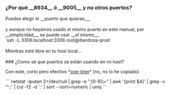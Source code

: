 <h3>¿Por qué __8934__ ó __9005__ y no otros puertos?</h3><!-- .element: class="fragment fade-right" -->

<div>
Puedes elegir el __puerto que quieras__, <br><br>
y aunque no hayamos usado el mismo puerto en este manual, por __simplicidad__, se puede usar __el mismo__.<br>
`ssh -L 3306:localhost:3306 root@iberdrola-prod`<br><br>
Mientras este libre en tu host local...
</div> <!-- .element: class="fragment fade-left" -->
<br>
### ¿Como sé que puertos se están usando en mi host? <!-- .element: class="fragment fade-right" -->
<div>
<p>Con este, corto pero efectivo *<a target="_blank" href="https://en.wikipedia.org/wiki/One-liner_program">one-liner</a>* (no, no lo he copiado)</p>
```
netstat -lputan 2>/dev/null | grep -e ":[0-9]\+" | awk '{print $4}' | grep -v '^::' | cut -f2 -d ':' | sort --sort=numeric | uniq
```
<br><br>
</div> <!-- .element: class="fragment fade-right" -->

